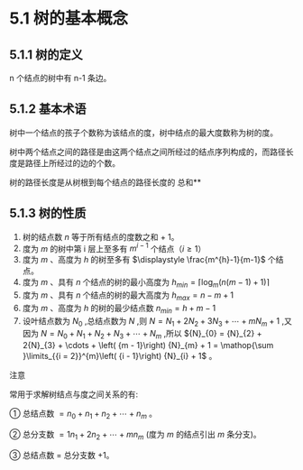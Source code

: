 # 5.1 树的基本概念

## 5.1.1 树的定义

n 个结点的树中有 n-1 条边。

## 5.1.2 基本术语

树中一个结点的孩子个数称为该结点的度，树中结点的最大度数称为树的度。

树中两个结点之间的路径是由这两个结点之间所经过的结点序列构成的，而路径长度是路径上所经过的边的个数。

树的路径长度是从树根到每个结点的路径长度的 总和**

## 5.1.3 树的性质

1. 树的结点数 $n$ 等于所有结点的度数之和 + 1。
2. 度为 $m$ 的树中第 i 层上至多有 $m^{i-1}$ 个结点（$i \ge 1$）
3. 度为 $m$ 、高度为 $h$ 的树至多有 $\displaystyle \frac{m^{h}-1}{m-1}$ 个结点。
4. 度为 $m$ 、具有 $n$ 个结点的树的最小高度为 $h_{min}= \lceil \log_{m} (n(m-1)+1) \rceil$
5. 度为 $m$ 、具有 $n$ 个结点的树的最大高度为 $h_{max}= n-m+1$
6. 度为 $m$ 、高度为 $h$ 的树的最少结点数 $n_{min}= h+m-1$
7. 设叶结点数为 ${N}_{0}$ ,总结点数为 $N$ ,则 $N = {N}_{1} + 2{N}_{2} + 3{N}_{3} + \cdots  + m{N}_{m} + 1$ ,又因为 $N = {N}_{0} + {N}_{1} + {N}_{2} +{N}_{3} + \cdots  + {N}_{m}$ ,所以 ${N}_{0} = {N}_{2} + 2{N}_{3} + \cdots  + \left( {m - 1}\right) {N}_{m} + 1 = \mathop{\sum }\limits_{{i = 2}}^{m}\left( {i - 1}\right) {N}_{i} + 1$ 。

注意

常用于求解树结点与度之间关系的有:

① 总结点数 $= {n}_{0} + {n}_{1} + {n}_{2} + \cdots  + {n}_{m}$ 。

② 总分支数 $= 1{n}_{1} + 2{n}_{2} + \cdots  + m{n}_{m}$ (度为 $m$ 的结点引出 $m$ 条分支)。

③ 总结点数 $=$ 总分支数 +1。
